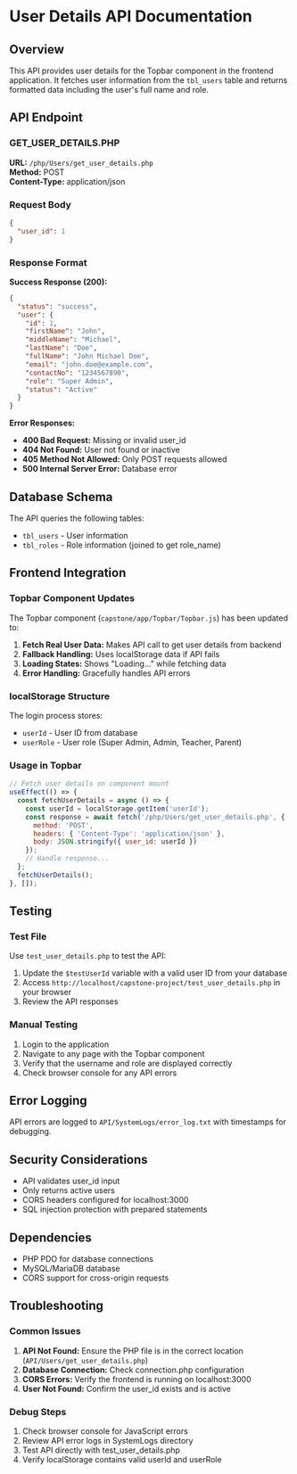 # User Details API Documentation

## Overview
This API provides user details for the Topbar component in the frontend application. It fetches user information from the `tbl_users` table and returns formatted data including the user's full name and role.

## API Endpoint

### GET_USER_DETAILS.PHP
**URL:** `/php/Users/get_user_details.php`  
**Method:** POST  
**Content-Type:** application/json

### Request Body
```json
{
  "user_id": 1
}
```

### Response Format
**Success Response (200):**
```json
{
  "status": "success",
  "user": {
    "id": 1,
    "firstName": "John",
    "middleName": "Michael",
    "lastName": "Doe",
    "fullName": "John Michael Doe",
    "email": "john.doe@example.com",
    "contactNo": "1234567890",
    "role": "Super Admin",
    "status": "Active"
  }
}
```

**Error Responses:**
- **400 Bad Request:** Missing or invalid user_id
- **404 Not Found:** User not found or inactive
- **405 Method Not Allowed:** Only POST requests allowed
- **500 Internal Server Error:** Database error

## Database Schema
The API queries the following tables:
- `tbl_users` - User information
- `tbl_roles` - Role information (joined to get role_name)

## Frontend Integration

### Topbar Component Updates
The Topbar component (`capstone/app/Topbar/Topbar.js`) has been updated to:

1. **Fetch Real User Data:** Makes API call to get user details from backend
2. **Fallback Handling:** Uses localStorage data if API fails
3. **Loading States:** Shows "Loading..." while fetching data
4. **Error Handling:** Gracefully handles API errors

### localStorage Structure
The login process stores:
- `userId` - User ID from database
- `userRole` - User role (Super Admin, Admin, Teacher, Parent)

### Usage in Topbar
```javascript
// Fetch user details on component mount
useEffect(() => {
  const fetchUserDetails = async () => {
    const userId = localStorage.getItem('userId');
    const response = await fetch('/php/Users/get_user_details.php', {
      method: 'POST',
      headers: { 'Content-Type': 'application/json' },
      body: JSON.stringify({ user_id: userId })
    });
    // Handle response...
  };
  fetchUserDetails();
}, []);
```

## Testing

### Test File
Use `test_user_details.php` to test the API:
1. Update the `$testUserId` variable with a valid user ID from your database
2. Access `http://localhost/capstone-project/test_user_details.php` in your browser
3. Review the API responses

### Manual Testing
1. Login to the application
2. Navigate to any page with the Topbar component
3. Verify that the username and role are displayed correctly
4. Check browser console for any API errors

## Error Logging
API errors are logged to `API/SystemLogs/error_log.txt` with timestamps for debugging.

## Security Considerations
- API validates user_id input
- Only returns active users
- CORS headers configured for localhost:3000
- SQL injection protection with prepared statements

## Dependencies
- PHP PDO for database connections
- MySQL/MariaDB database
- CORS support for cross-origin requests

## Troubleshooting

### Common Issues
1. **API Not Found:** Ensure the PHP file is in the correct location (`API/Users/get_user_details.php`)
2. **Database Connection:** Check connection.php configuration
3. **CORS Errors:** Verify the frontend is running on localhost:3000
4. **User Not Found:** Confirm the user_id exists and is active

### Debug Steps
1. Check browser console for JavaScript errors
2. Review API error logs in SystemLogs directory
3. Test API directly with test_user_details.php
4. Verify localStorage contains valid userId and userRole 